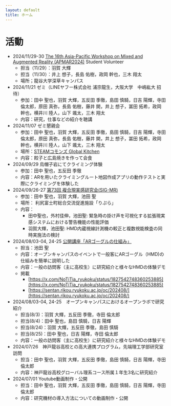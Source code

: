 ```yaml
---
layout: default
title: ホーム
---
```

# 活動
- 2024/11/29-30 [The 16th Asia-Pacific Workshop on Mixed and Augmented Reality (APMAR2024)](https://sigmr.vrsj.org/apmar2024/) Student Volunteer
  -  担当（11/29）：羽賀 大輝
  -  担当（11/30）：井上 想子，長島 佑樹，政岡 幹也，三木 翔太
  -  場所；龍谷大学深草キャンパス
- 2024/11/21 ゼミ（LINEヤフー株式会社 浦宗龍生，大阪大学　中嶋紘大 招待）
  - 参加：田中	聖也，羽賀 大輝，五反田 季徹，島田 慎騎，日吉 陽輝，寺田 倫太郎，原田 真弥，長島 佑樹，藤井 開，井上 想子，冨田 拓希，政岡 幹也，横井川 陸人，山下 颯太，三木 翔太
  - 内容：研究，仕事などの紹介を聴講
- 2024/11/07 ゼミ懇親会
  - 参加：田中	聖也，羽賀 大輝，五反田 季徹，島田 慎騎，日吉 陽輝，寺田 倫太郎，原田 真弥，長島 佑樹，藤井 開，井上 想子，冨田 拓希，政岡 幹也，横井川 陸人，山下 颯太，三木 翔太
  - 場所：[STEAMコモンズ Global Kitchen](https://steam.ryukoku.ac.jp/kitchen/)
  - 内容：餃子と広島焼きを作って会食
- 2024/09/29 烏帽子岩にてクライミング体験
  - 参加：田中 聖也，五反田 季徹
  - 内容：ARを用いたクライミングルート地図作成アプリの動作テストと実際にクライミングを体験した
- 2024/09/26-27 [第73回 複合現実感研究会(SIG-MR)](https://sigmr.vrsj.org/events/2024Sep.html)
  - 参加：田中 聖也，羽賀 大輝，池田 聖
  - 場所： 利尻富士町総合交流促進施設「りぷら」
  - 内容：
    - 田中聖也，外村佳伸，池田聖: 緊急時の掛け声を可視化する拡張現実感システムにおける警告機能の性能評価
    - 羽賀大輝，池田聖: HMD内蔵視線計測機の較正と複数視能検査の同時実施法の検討
- 2024/08/03-04, 24-25 [公開講座「ARゴーグルの仕組み」](https://www.imi.ryukoku.ac.jp/?p=17301)
  - 担当：池田 聖
  - 内容：オープンキャンパスのイベントで一般客にARゴーグル（HMD)の仕組みを簡単に説明した
  - 内容：一般の訪問客（主に高校生）に研究紹介と様々なHMDの体験デモ
  - 掲載
    - [https://x.com/NoTiTia_ryukoku/status/1827542748360253885](https://x.com/NoTiTia_ryukoku/status/1827542748360253885)
    - [https://sentan.rikou.ryukoku.ac.jp/oc/202408/](https://sentan.rikou.ryukoku.ac.jp/oc/202408/)
- 2024/08/03-04, 24-25　オープンキャンパスにおけるオープンラボで研究紹介
  - 担当(8/3)：羽賀 大輝，五反田 季徹，寺田 倫太郎
  - 担当(8/4)：田中 聖也，島田 慎騎，日吉 陽輝
  - 担当(8/24)：羽賀 大輝，五反田 季徹，島田 慎騎
  - 担当(8/25)：田中 聖也，日吉 陽輝，寺田	倫太郎
  - 内容：一般の訪問客（主に高校生）に研究紹介と様々なHMDの体験デモ
- 2024/07/26　神戸龍谷高校との高大連携プログラム，先端理工学部研究室訪問 
  - 担当：田中 聖也，羽賀 大輝，五反田 季徹，島田 慎騎，日吉 陽輝，寺田 倫太郎
  - 内容：神戸龍谷高校グローバル理系コース所属１年生3名に研究紹介
- 2024/07/01 Youtube動画制作・公開
  - 担当：田中 聖也，羽賀 大輝，五反田 季徹，島田 慎騎，日吉 陽輝，寺田 倫太郎
  - 内容：研究機材の導入方法についての動画制作・公開
